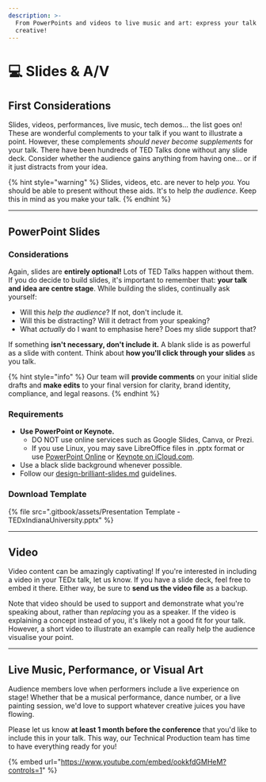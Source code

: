 ```yaml
---
description: >-
  From PowerPoints and videos to live music and art: express your talk and get
  creative!
---
```


# 💻 Slides & A/V

## First Considerations

Slides, videos, performances, live music, tech demos... the list goes on! These are wonderful complements to your talk if you want to illustrate a point. However, these complements _should never become supplements_ for your talk. There have been hundreds of TED Talks done without any slide deck. Consider whether the audience gains anything from having one... or if it just distracts from your idea.

{% hint style="warning" %}
Slides, videos, etc. are never to help _you._ You should be able to present without these aids. It's to help _the audience._ Keep this in mind as you make your talk.
{% endhint %}

***

## PowerPoint Slides

### Considerations

Again, slides are **entirely optional!** Lots of TED Talks happen without them. If you do decide to build slides, it's important to remember that: **your talk and idea are centre stage**. While building the slides, continually ask yourself:

* Will this _help the audience_? If not, don't include it.
* Will this be distracting? Will it detract from your speaking?
* What _actually_ do I want to emphasise here? Does my slide support that?

If something **isn't necessary, don't include it.** A blank slide is as powerful as a slide with content. Think about **how you'll click through your slides** as you talk.

{% hint style="info" %}
Our team will **provide comments** on your initial slide drafts and **make edits** to your final version for clarity, brand identity, compliance, and legal reasons.
{% endhint %}

### Requirements

* **Use PowerPoint or Keynote.**&#x20;
  * DO NOT use online services such as Google Slides, Canva, or Prezi.&#x20;
  * If you use Linux, you may save LibreOffice files in .pptx format or use [PowerPoint Online](https://powerpoint.cloud.microsoft/) or [Keynote on iCloud.com](https://www.icloud.com/keynote/).
* Use a black slide background whenever possible.
* Follow our [design-brilliant-slides.md](slides-and-a-v/design-brilliant-slides.md "mention") guidelines.

### Download Template

{% file src=".gitbook/assets/Presentation Template - TEDxIndianaUniversity.pptx" %}

***

## Video

Video content can be amazingly captivating! If you're interested in including a video in your TEDx talk, let us know. If you have a slide deck, feel free to embed it there. Either way, be sure to **send us the video file** as a backup.

Note that video should be used to support and demonstrate what you're speaking about, rather than _replacing_ you as a speaker. If the video is explaining a concept instead of you, it's likely not a good fit for your talk. However, a short video to illustrate an example can really help the audience visualise your point.&#x20;



***

## Live Music, Performance, or Visual Art

Audience members love when performers include a live experience on stage! Whether that be a musical performance, dance number, or a live painting session, we'd love to support whatever creative juices you have flowing.

Please let us know **at least 1 month before the conference** that you'd like to include this in your talk. This way, our Technical Production team has time to have everything ready for you!

{% embed url="https://www.youtube.com/embed/ookkfdGMHeM?controls=1" %}

